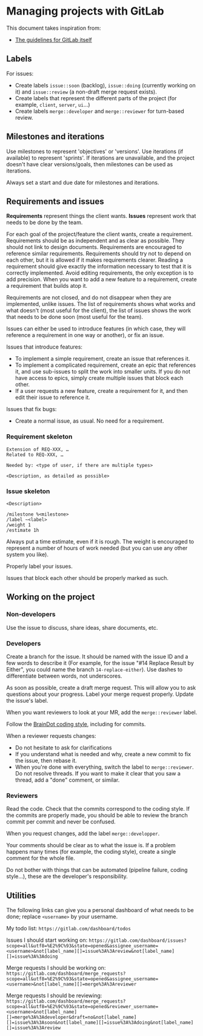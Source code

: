 # Managing projects with GitLab

This document takes inspiration from:

- [The guidelines for GitLab itself](https://docs.gitlab.com/ee/development/code_review.html)

## Labels

For issues:

- Create labels `issue::soon` (backlog), `issue::doing` (currently working on it) and `issue::review` (a non-draft merge request exists).
- Create labels that represent the different parts of the project (for example, `client`, `server`, `ui`…)
- Create labels `merge::developer` and `merge::reviewer` for turn-based review.

## Milestones and iterations

Use milestones to represent 'objectives' or 'versions'. Use iterations (if available) to represent 'sprints'. If iterations are unavailable, and the project doesn't have clear versions/goals, then milestones can be used as iterations.

Always set a start and due date for milestones and iterations.

## Requirements and issues

**Requirements** represent things the client wants.
**Issues** represent work that needs to be done by the team.

For each goal of the project/feature the client wants, create a requirement. Requirements should be as independent and as clear as possible. They should not link to design documents. Requirements are encouraged to reference similar requirements. Requirements should try not to depend on each other, but it is allowed if it makes requirements clearer. Reading a requirement should give exactly the information necessary to test that it is correctly implemented. Avoid editing requirements, the only exception is to add precision. When you want to add a new feature to a requirement, create a requirement that builds atop it.

Requirements are not closed, and do not disappear when they are implemented, unlike issues. The list of requirements shows what works and what doesn't (most useful for the client), the list of issues shows the work that needs to be done soon (most useful for the team).

Issues can either be used to introduce features (in which case, they will reference a requirement in one way or another), or fix an issue.

Issues that introduce features:

- To implement a simple requirement, create an issue that references it.
- To implement a complicated requirement, create an epic that references it, and use sub-issues to split the work into smaller units. If you do not have access to epics, simply create multiple issues that block each other.
- If a user requests a new feature, create a requirement for it, and then edit their issue to reference it.

Issues that fix bugs:

- Create a normal issue, as usual. No need for a requirement.

### Requirement skeleton

```text
Extension of REQ-XXX, …
Related to REQ-XXX, …

Needed by: <type of user, if there are multiple types>

<Description, as detailed as possible>
```

### Issue skeleton

```text
<Description>

/milestone %<milestone>
/label ~<label>
/weight 1
/estimate 1h
```

Always put a time estimate, even if it is rough. The weight is encouraged to represent a number of hours of work needed (but you can use any other system you like).

Properly label your issues.

Issues that block each other should be properly marked as such.

## Working on the project

### Non-developers

Use the issue to discuss, share ideas, share documents, etc.

### Developers

Create a branch for the issue. It should be named with the issue ID and a few words to describe it (For example, for the issue "#14 Replace Result by Either", you could name the branch `14-replace-either`). Use dashes to differentiate between words, not underscores.

As soon as possible, create a draft merge request. This will allow you to ask questions about your progress. Label your merge request properly. Update the issue's label.

When you want reviewers to look at your MR, add the `merge::reviewer` label.

Follow the [BrainDot coding style](https://gitlab.com/braindot/legal/-/tree/master/coding-style), including for commits.

When a reviewer requests changes:

- Do not hesitate to ask for clarifications
- If you understand what is needed and why, create a new commit to fix the issue, then rebase it.
- When you're done with everything, switch the label to `merge::reviewer`. Do not resolve threads. If you want to make it clear that you saw a thread, add a "done" comment, or similar.

### Reviewers

Read the code. Check that the commits correspond to the coding style. If the commits are properly made, you should be able to review the branch commit per commit and never be confused.

When you request changes, add the label `merge::developper`.

Your comments should be clear as to what the issue is. If a problem happens many times (for example, the coding style), create a single comment for the whole file.

Do not bother with things that can be automated (pipeline failure, coding style…), these are the developer's responsibility.

## Utilities

The following links can give you a personal dashboard of what needs to be done; replace `<username>` by your username.

My todo list:
`https://gitlab.com/dashboard/todos`

Issues I should start working on:
`https://gitlab.com/dashboard/issues?scope=all&utf8=%E2%9C%93&state=opened&assignee_username=<username>&not[label_name][]=issue%3A%3Areview&not[label_name][]=issue%3A%3Adoing`

Merge requests I should be working on:
`https://gitlab.com/dashboard/merge_requests?scope=all&utf8=%E2%9C%93&state=opened&assignee_username=<username>&not[label_name][]=merge%3A%3Areviewer`

Merge requests I should be reviewing:
`https://gitlab.com/dashboard/merge_requests?scope=all&utf8=%E2%9C%93&state=opened&reviewer_username=<username>&not[label_name][]=merge%3A%3Adeveloper&draft=no&not[label_name][]=issue%3A%3Asoon&not[label_name][]=issue%3A%3Adoing&not[label_name][]=issue%3A%3Areview`
